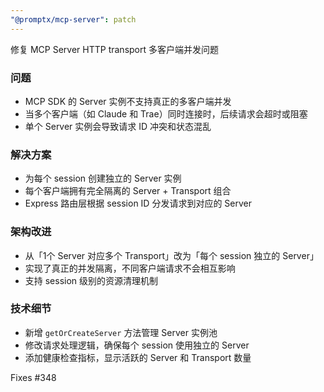 ```yaml
---
"@promptx/mcp-server": patch
---
```


修复 MCP Server HTTP transport 多客户端并发问题

### 问题
- MCP SDK 的 Server 实例不支持真正的多客户端并发
- 当多个客户端（如 Claude 和 Trae）同时连接时，后续请求会超时或阻塞
- 单个 Server 实例会导致请求 ID 冲突和状态混乱

### 解决方案
- 为每个 session 创建独立的 Server 实例
- 每个客户端拥有完全隔离的 Server + Transport 组合
- Express 路由层根据 session ID 分发请求到对应的 Server

### 架构改进
- 从「1个 Server 对应多个 Transport」改为「每个 session 独立的 Server」
- 实现了真正的并发隔离，不同客户端请求不会相互影响
- 支持 session 级别的资源清理机制

### 技术细节
- 新增 `getOrCreateServer` 方法管理 Server 实例池
- 修改请求处理逻辑，确保每个 session 使用独立的 Server
- 添加健康检查指标，显示活跃的 Server 和 Transport 数量

Fixes #348